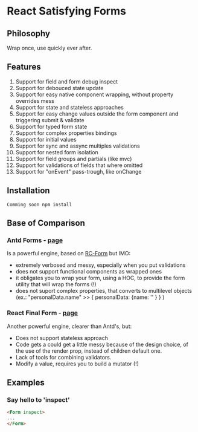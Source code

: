 # React Satisfying Forms

## Philosophy

Wrap once, use quickly ever after.

## Features

1. Support for field and form debug inspect 
1. Support for debouced state update
1. Support for easy native component wrapping, without property overrides mess
1. Support for state and stateless approaches
1. Support for easy change values outside the form component and triggering submit & validate
1. Support for typed form state
1. Support for complex properties bindings
1. Support for initial values
1. Support for sync and assync multiples validations
1. Support for nested form isolation
1. Support for field groups and partials (like mvc)
1. Support for validations of fields that where omitted
1. Support for "onEvent" pass-trough, like onChange

## Installation

` Comming soon npm install `

## Base of Comparison

### Antd Forms - [page](https://ant.design/components/form/)
Is a powerful engine, based on [RC-Form](https://github.com/react-component/form) but IMO:

- extremely verbosed and messy, especially when you put validations
- does not support functional components as wrapped ones
- it obligates you to wrap your form, using a HOC, to provide the form utility that will wrap the forms (!)
- does not suport complex properties, that converts to multilevel objects (ex.: "personalData.name" >> { personalData: {name: '' } } )

### React Final Form - [page](https://github.com/final-form/react-final-form)

Another powerful engine, clearer than Antd's, but:
- Does not support stateless approach
- Code gets a could get a little messy because of the design choice, of the use of the render prop, instead of children default one.
- Lack of tools for combining validators.
- Modify a value, requires you to build a mutator (!)

## Examples
### Say hello to 'inspect'

```html
<Form inspect>
...
</Form>
```